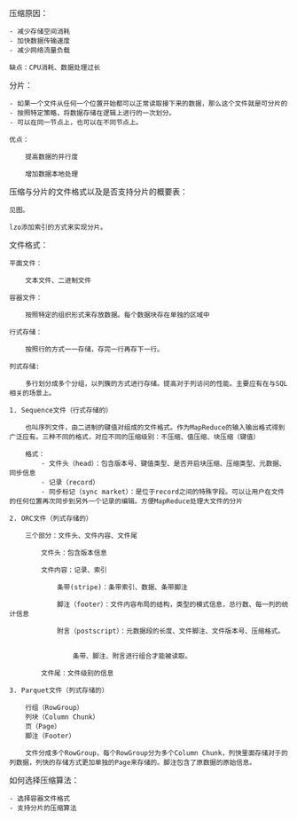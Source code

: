 压缩原因：
	
	- 减少存储空间消耗
	- 加快数据传输速度
	- 减少网络流量负载

	缺点：CPU消耗、数据处理过长

分片：

	- 如果一个文件从任何一个位置开始都可以正常读取接下来的数据，那么这个文件就是可分片的
	- 按照特定策略，将数据存储在逻辑上进行的一次划分。
	- 可以在同一节点上，也可以在不同节点上。

	优点：
		
		提高数据的并行度

		增加数据本地处理

压缩与分片的文件格式以及是否支持分片的概要表：
	
	见图。

	lzo添加索引的方式来实现分片。

文件格式：

	平面文件：

		文本文件、二进制文件

	容器文件：
	
		按照特定的组织形式来存放数据。每个数据块存在单独的区域中

	行式存储：
		
		按照行的方式一一存储，存完一行再存下一行。
	
	列式存储:

		多行划分成多个分组，以列簇的方式进行存储。提高对于列访问的性能。主要应有在与SQL相关的场景上。

	1. Sequence文件（行式存储的）

		也叫序列文件，由二进制的键值对组成的文件格式。作为MapReduce的输入输出格式得到广泛应有。三种不同的格式，对应不同的压缩级别：不压缩、值压缩、块压缩（键值）

		格式：
			- 文件头（head）：包含版本号、键值类型、是否开启块压缩、压缩类型、元数据、同步信息
			- 记录（record）
			- 同步标记（sync market）：是位于record之间的特殊字段。可以让用户在文件的任何位置再次同步到另外一个记录的编辑。方便MapReduce处理大文件的分片

	2. ORC文件（列式存储的）

		三个部分：文件头、文件内容、文件尾
			
			文件头：包含版本信息

			文件内容：记录、索引

				条带(stripe)：条带索引、数据、条带脚注

				脚注（footer）：文件内容布局的结构，类型的模式信息，总行数、每一列的统计信息

				附言（postscript）：元数据段的长度、文件脚注、文件版本号、压缩格式。

				
					条带、脚注、附言进行组合才能被读取。

			文件尾：文件级别的信息

	3. Parquet文件（列式存储的）
		
		行组（RowGroup）
		列块（Column Chunk）
		页（Page）
		脚注（Footer）

		文件分成多个RowGroup，每个RowGroup分为多个Column Chunk，列快里面存储对于的列数据，列快的存储方式更加单独的Page来存储的。脚注包含了原数据的原始信息。

如何选择压缩算法：

	- 选择容器文件格式
	- 支持分片的压缩算法



